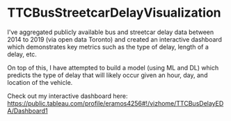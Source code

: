 # TTCBusStreetcarDelayVisualization

I've aggregated publicly available bus and streetcar delay data between 2014 to 2019 (via open data Toronto) and created an interactive dashboard which demonstrates key metrics such as the type of delay, length of a delay, etc.

On top of this, I have attempted to build a model (using ML and DL) which predicts the type of delay that will likely occur given an hour, day, and location of the vehicle.   

Check out my interactive dashboard here: https://public.tableau.com/profile/eramos4256#!/vizhome/TTCBusDelayEDA/Dashboard1  
